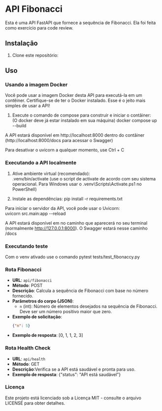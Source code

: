 # API Fibonacci

Esta é uma API FastAPI que fornece a sequência de Fibonacci. Ela foi feita como exercício para code review.

## Instalação

1. Clone este repositório:


## Uso

### Usando a imagem Docker
Você pode usar a imagem Docker desta API para executá-la em um contêiner. Certifique-se de ter o Docker instalado. Esse é o jeito mais simples de usar a API!

1) Execute o comando de compose para construir e iniciar o contâiner:  
(O docker deve já estar instalado em sua máquina)
docker compose up --build

A API estará disponível em http://localhost:8000 dentro do contâiner (http://localhost:8000/docs para acessar o Swagger)

Para desativar o uvicorn a qualquer momento, use Ctrl + C

### Executando a API localmente
1. Ative ambiente virtual (recomendado):  
.venv/bin/activate 
(use o script de activate de acordo com seu sistema operacional. Para Windows usar o .venv\Scripts\Activate.ps1 no PowerShell)

2. Instale as dependências:
pip install -r requirements.txt

Para iniciar o servidor da API, você pode usar o Uvicorn:  
uvicorn src.main:app --reload

A API estará disponível em no caminho que aparecerá no seu terminal (normalmente http://127.0.0.1:8000).
O Swagger estará nesse caminho /docs

### Executando teste
Com o venv ativado use o comando
pytest tests/test_fibonaccy.py

### Rota Fibonacci

- **URL**: `api/fibonacci`
- **Método**: POST
- **Descrição**: Calcula a sequência de Fibonacci com base no número fornecido.
- **Parâmetros do corpo (JSON)**:
  - `n` (int): Número de elementos desejados na sequência de Fibonacci. Deve ser um número positivo maior que zero.
- **Exemplo de solicitação**:
  ```json
  {"n": 5}
- **Exemplo de resposta**:
[0, 1, 1, 2, 3]


### Rota Health Check
- **URL**: `api/health`
- **Método**: GET
- **Descrição**:Verifica se a API está saudável e pronta para uso.
- **Exemplo de resposta**:
{"status": "API está saudável"}


### Licença
Este projeto está licenciado sob a Licença MIT - consulte o arquivo LICENSE para obter detalhes.
